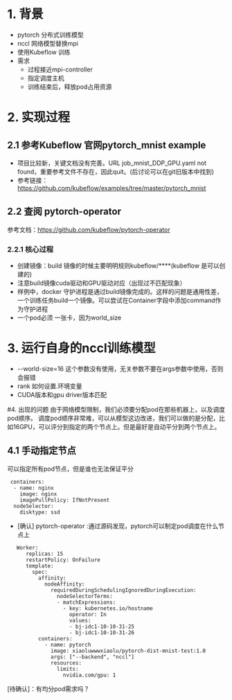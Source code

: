 # 1. 背景
* pytorch 分布式训练模型
* nccl 网络模型替换mpi
* 使用Kubeflow 训练
* 需求
    * 过程接近mpi-controller
    * 指定调度主机
    * 训练结束后，释放pod占用资源

# 2. 实现过程
## 2.1 参考Kubeflow 官网pytorch_mnist example
* 项目比较新，关键文档没有完善。URL job_mnist_DDP_GPU.yaml not found，重要参考文件不存在，因此quit。(后讨论可以在git旧版本中找到)
* 参考链接：https://github.com/kubeflow/examples/tree/master/pytorch_mnist

## 2.2 查阅 pytorch-operator
参考文档：https://github.com/kubeflow/pytorch-operator

### 2.2.1 核心过程
* 创建镜像：build 镜像的时候主要明明规则kubeflow/****(kubeflow 是可以创建的)
* 注意build镜像cuda驱动和GPU驱动对应（出现过不匹配现象）
* 样例中，docker 守护进程是通过build镜像完成的。这样的问题是通用性差，一个训练任务build一个镜像。可以尝试在Container字段中添加command作为守护进程
* 一个pod必须 一张卡，因为world_size


# 3. 运行自身的nccl训练模型
             
*  --world-size=16 这个参数没有使用，无关参数不要在args参数中使用，否则会报错
* rank 如何设置.环境变量
* CUDA版本和gpu driver版本匹配




#4. 出现的问题
由于网络模型限制，我们必须要分配pod在那些机器上，以及调度pod顺序。
调度pod顺序非常难，可以从模型这边改进，我们可以做的是分配，比如16GPU，可以评分到指定的两个节点上。但是最好是自动平分到两个节点上。

## 4.1 手动指定节点
可以指定所有pod节点，但是谁也无法保证平分
```
 containers:
  - name: nginx
    image: nginx
    imagePullPolicy: IfNotPresent
  nodeSelector:
    disktype: ssd
```
* [确认]  pytorch-operator :通过源码发现，pytorch可以制定pod调度在什么节点上
```
   Worker:
      replicas: 15
      restartPolicy: OnFailure
      template:
        spec:
          affinity:
            nodeAffinity:
              requiredDuringSchedulingIgnoredDuringExecution:
                nodeSelectorTerms:
                - matchExpressions:
                  - key: kubernetes.io/hostname
                    operator: In
                    values:
                    - bj-idc1-10-10-31-25
                    - bj-idc1-10-10-31-26
          containers:
            - name: pytorch
              image: xiaoluwwwxiaolu/pytorch-dist-mnist-test:1.0
              args: ["--backend", "nccl"]
              resources:
                limits:
                  nvidia.com/gpu: 1
```

[待确认]：有均分pod需求吗？